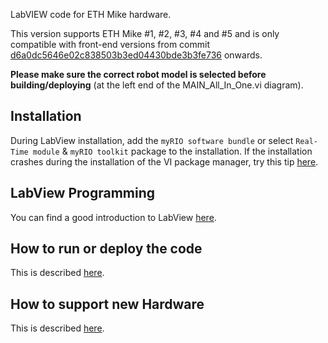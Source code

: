 LabVIEW code for ETH Mike hardware.

This version supports ETH Mike #1, #2, #3, #4 and #5 and is only compatible with front-end versions from commit [d6a0dc5646e02c838503b3ed04430bde3b3fe736](https://gitlab.ethz.ch/RELab/eth-mike/eth-mike-front-end/-/commit/d6a0dc5646e02c838503b3ed04430bde3b3fe736) onwards.

**Please make sure the correct robot model is selected before building/deploying** (at the left end of the MAIN_All_In_One.vi diagram).

## Installation
During LabView installation, add the `myRIO software bundle` or select `Real-Time module` & `myRIO toolkit` package to the installation. If the installation crashes during the installation of the VI package manager, try this tip [here](https://knowledge.ni.com/KnowledgeArticleDetails?id=kA03q000000ww5ZCAQ&l=de-CH).

## LabView Programming
You can find a good introduction to LabView [here](https://youtu.be/ZHNlKyYzrPE).

## How to run or deploy the code
This is described [here](Docs/HowToRunTheLabviewProgram.md).

## How to support new Hardware 
This is described [here](Docs/HowToSupportNewMikeHardwareInLabviewCode.md).
